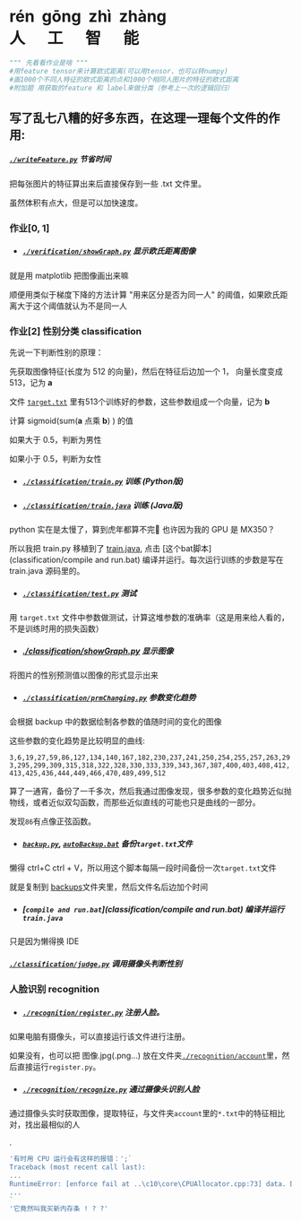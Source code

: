 <h1 style="white-space:pre">rén  gōng  zhì  zhàng<br/>人      工      智      能</h1>

```python
""" 先看看作业是啥 """
#用feature tensor来计算欧式距离(可以用tensor，也可以转numpy)
#画1000个不同人特征的欧式距离的点和1000个相同人图片的特征的欧式距离
#附加题 用获取的feature 和 label来做分类（参考上一次的逻辑回归）
```

## 写了乱七八糟的好多东西，在这理一理每个文件的作用:

##### [`./writeFeature.py`](./verification/writeFeature.py) 节省时间

把每张图片的特征算出来后直接保存到一些 .txt 文件里。

虽然体积有点大，但是可以加快速度。

### 作业[0, 1]

* ##### [`./verification/showGraph.py`](./verification/showGraph.py) 显示欧氏距离图像

就是用 matplotlib 把图像画出来嘛

顺便用类似于梯度下降的方法计算 "用来区分是否为同一人" 的阈值，如果欧氏距离大于这个阈值就认为不是同一人



### 作业[2] 性别分类 classification

先说一下判断性别的原理：

先获取图像特征(长度为 512 的向量)，然后在特征后边加一个 1， 向量长度变成 513，记为 **a**

文件 [`target.txt`](classification/target.txt)  里有513个训练好的参数，这些参数组成一个向量，记为 **b**

计算 sigmoid(sum(**a** 点乘 **b**) ) 的值

如果大于 0.5，判断为男性

如果小于 0.5，判断为女性

* ##### [`./classification/train.py`](./classification/train.py) 		训练 (Python版)

* ##### [`./classification/train.java`](classification/train.java) 	训练 (Java版)

python 实在是太慢了，算到虎年都算不完👴 也许因为我的 GPU 是 MX350？

所以我把 train.py 移植到了 [train.java](classification/train.java), 点击 [这个bat脚本](classification/compile and run.bat) 编译并运行。每次运行训练的步数是写在 train.java 源码里的。

* ##### [`./classification/test.py`](./classification/test.py) 测试

用 `target.txt` 文件中参数做测试，计算这堆参数的准确率（这是用来给人看的，不是训练时用的损失函数）

* ##### [./classification/showGraph.py](./classification/showGraph.py) 显示图像

将图片的性别预测值以图像的形式显示出来

* ##### [`./classification/prmChanging.py`](./classification/prmChanging.py) 参数变化趋势

会根据 backup 中的数据绘制各参数的值随时间的变化的图像

这些参数的变化趋势是比较明显的曲线:

`3,6,19,27,59,86,127,134,140,167,182,230,237,241,250,254,255,257,263,293,295,299,309,315,318,322,328,330,333,339,343,367,387,400,403,408,412,413,425,436,444,449,466,470,489,499,512`

算了一通宵，备份了一千多次，然后我通过图像发现，很多参数的变化趋势近似抛物线，或者近似双勾函数，而那些近似直线的可能也只是曲线的一部分。

发现`86`有点像正弦函数。

* ##### [`backup.py`](classification/backup.py), [`autoBackup.bat`](classification/autoBackup.bat) 备份`target.txt`文件

懒得 ctrl+C ctrl + V，所以用这个脚本每隔一段时间备份一次`target.txt`文件

就是复制到 [backups](classification/backup)文件夹里，然后文件名后边加个时间

* ##### [`compile and run.bat`](classification/compile and run.bat) 编译并运行`train.java`

只是因为懒得换 IDE

##### [`./classification/judge.py`](./classification/judge.py) 调用摄像头判断性别





### 人脸识别 recognition

* ##### [`./recognition/register.py`](./recognition/register.py) 注册人脸。

如果电脑有摄像头，可以直接运行该文件进行注册。

如果没有，也可以把 图像.jpg(.png...) 放在文件夹[`./recognition/account`](./recognition/account)里，然后直接运行`register.py`。

* ##### [`./recognition/recognize.py`](./recognition/recognize.py) 通过摄像头识别人脸

通过摄像头实时获取图像，提取特征，与文件夹`account`里的`*.txt`中的特征相比对，找出最相似的人

.



```js
'有时用 CPU 运行会有这样的报错：';`
Traceback (most recent call last):
...
RuntimeError: [enforce fail at ..\c10\core\CPUAllocator.cpp:73] data. DefaultCPUAllocator: not enough memory: you tried to allocate 9437184 bytes. Buy new RAM!
...
`
'它竟然叫我买新内存条 ! ? ?'

```



